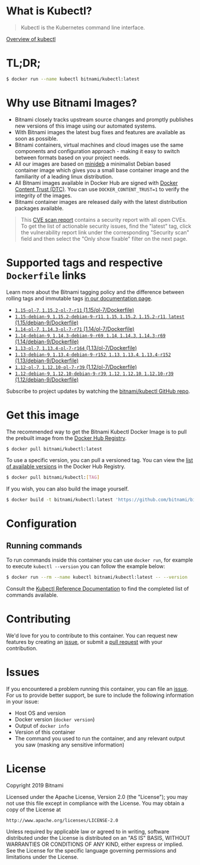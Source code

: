 
# What is Kubectl?

> Kubectl is the Kubernetes command line interface.

[Overview of kubectl](https://kubernetes.io/docs/reference/kubectl/overview/)

# TL;DR;

```bash
$ docker run --name kubectl bitnami/kubectl:latest
```

# Why use Bitnami Images?

* Bitnami closely tracks upstream source changes and promptly publishes new versions of this image using our automated systems.
* With Bitnami images the latest bug fixes and features are available as soon as possible.
* Bitnami containers, virtual machines and cloud images use the same components and configuration approach - making it easy to switch between formats based on your project needs.
* All our images are based on [minideb](https://github.com/bitnami/minideb) a minimalist Debian based container image which gives you a small base container image and the familiarity of a leading linux distribution.
* All Bitnami images available in Docker Hub are signed with [Docker Content Trust (DTC)](https://docs.docker.com/engine/security/trust/content_trust/). You can use `DOCKER_CONTENT_TRUST=1` to verify the integrity of the images.
* Bitnami container images are released daily with the latest distribution packages available.


> This [CVE scan report](https://quay.io/repository/bitnami/kubectl?tab=tags) contains a security report with all open CVEs. To get the list of actionable security issues, find the "latest" tag, click the vulnerability report link under the corresponding "Security scan" field and then select the "Only show fixable" filter on the next page.

# Supported tags and respective `Dockerfile` links

Learn more about the Bitnami tagging policy and the difference between rolling tags and immutable tags [in our documentation page](https://docs.bitnami.com/containers/how-to/understand-rolling-tags-containers/).


* [`1.15-ol-7`, `1.15.2-ol-7-r11` (1.15/ol-7/Dockerfile)](https://github.com/bitnami/bitnami-docker-kubectl/blob/1.15.2-ol-7-r11/1.15/ol-7/Dockerfile)
* [`1.15-debian-9`, `1.15.2-debian-9-r11`, `1.15`, `1.15.2`, `1.15.2-r11`, `latest` (1.15/debian-9/Dockerfile)](https://github.com/bitnami/bitnami-docker-kubectl/blob/1.15.2-debian-9-r11/1.15/debian-9/Dockerfile)
* [`1.14-ol-7`, `1.14.3-ol-7-r71` (1.14/ol-7/Dockerfile)](https://github.com/bitnami/bitnami-docker-kubectl/blob/1.14.3-ol-7-r71/1.14/ol-7/Dockerfile)
* [`1.14-debian-9`, `1.14.3-debian-9-r69`, `1.14`, `1.14.3`, `1.14.3-r69` (1.14/debian-9/Dockerfile)](https://github.com/bitnami/bitnami-docker-kubectl/blob/1.14.3-debian-9-r69/1.14/debian-9/Dockerfile)
* [`1.13-ol-7`, `1.13.4-ol-7-r164` (1.13/ol-7/Dockerfile)](https://github.com/bitnami/bitnami-docker-kubectl/blob/1.13.4-ol-7-r164/1.13/ol-7/Dockerfile)
* [`1.13-debian-9`, `1.13.4-debian-9-r152`, `1.13`, `1.13.4`, `1.13.4-r152` (1.13/debian-9/Dockerfile)](https://github.com/bitnami/bitnami-docker-kubectl/blob/1.13.4-debian-9-r152/1.13/debian-9/Dockerfile)
* [`1.12-ol-7`, `1.12.10-ol-7-r39` (1.12/ol-7/Dockerfile)](https://github.com/bitnami/bitnami-docker-kubectl/blob/1.12.10-ol-7-r39/1.12/ol-7/Dockerfile)
* [`1.12-debian-9`, `1.12.10-debian-9-r39`, `1.12`, `1.12.10`, `1.12.10-r39` (1.12/debian-9/Dockerfile)](https://github.com/bitnami/bitnami-docker-kubectl/blob/1.12.10-debian-9-r39/1.12/debian-9/Dockerfile)

Subscribe to project updates by watching the [bitnami/kubectl GitHub repo](https://github.com/bitnami/bitnami-docker-kubectl).

# Get this image

The recommended way to get the Bitnami Kubectl Docker Image is to pull the prebuilt image from the [Docker Hub Registry](https://hub.docker.com/r/bitnami/kubectl).

```bash
$ docker pull bitnami/kubectl:latest
```

To use a specific version, you can pull a versioned tag. You can view the [list of available versions](https://hub.docker.com/r/bitnami/kubectl/tags/) in the Docker Hub Registry.

```bash
$ docker pull bitnami/kubectl:[TAG]
```

If you wish, you can also build the image yourself.

```bash
$ docker build -t bitnami/kubectl:latest 'https://github.com/bitnami/bitnami-docker-kubectl.git#master:1.15/debian-9'
```

# Configuration

## Running commands

To run commands inside this container you can use `docker run`, for example to execute `kubectl --version` you can follow the example below:

```bash
$ docker run --rm --name kubectl bitnami/kubectl:latest -- --version
```

Consult the [Kubectl Reference Documentation](https://kubernetes.io/docs/reference/generated/kubectl/kubectl-commands) to find the completed list of commands available.

# Contributing

We'd love for you to contribute to this container. You can request new features by creating an [issue](https://github.com/bitnami/bitnami-docker-kubectl/issues), or submit a [pull request](https://github.com/bitnami/bitnami-docker-kubectl/pulls) with your contribution.

# Issues

If you encountered a problem running this container, you can file an [issue](https://github.com/bitnami/bitnami-docker-kubectl/issues). For us to provide better support, be sure to include the following information in your issue:

- Host OS and version
- Docker version (`docker version`)
- Output of `docker info`
- Version of this container
- The command you used to run the container, and any relevant output you saw (masking any sensitive information)

# License

Copyright 2019 Bitnami

Licensed under the Apache License, Version 2.0 (the "License");
you may not use this file except in compliance with the License.
You may obtain a copy of the License at

    http://www.apache.org/licenses/LICENSE-2.0

Unless required by applicable law or agreed to in writing, software
distributed under the License is distributed on an "AS IS" BASIS,
WITHOUT WARRANTIES OR CONDITIONS OF ANY KIND, either express or implied.
See the License for the specific language governing permissions and
limitations under the License.
